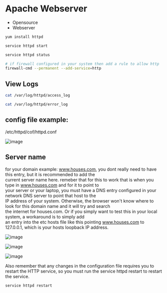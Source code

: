 # Apache Webserver

- Opensource
- Webserver


```sh
yum install httpd

service httpd start

service httpd status

# if firewall configured in your system then add a rule to allow http
firewall-cmd --permanent --add-service=http

```

## View Logs

```sh
cat /var/log/httpd/access_log

cat /var/log/httpd/error_log
```

## config file example:

/etc/httpd/cof/httpd.conf

![image](https://github.com/user-attachments/assets/20b07fdd-7714-4276-9a00-e367d89ad907)


## Server name
for your domain example: www.houses.com, you dont really need to have this entry, but it is recommended to add the  
current server name here. remeber that for this to work that is when you type in www.houses.com and for it to point to  
your server or your laptop, you must have a DNS entry configured in your network DNS server to point that host to the  
IP address of your system. Otherwise, the browser won't know where to look for this domain name and it will try and search  
the internet for houses.com. Or if you simply want to test this in your local system, a workaround is to simply add  
an entry into the etc hosts file like this pointing www.houses.com to 127.0.0.1, which is your hosts loopback IP address.  

![image](https://github.com/user-attachments/assets/37ec090a-f95e-4623-952f-aea51bc55c71)

![image](https://github.com/user-attachments/assets/b1a7a394-9949-42fe-b266-bdaf226e7e79)

![image](https://github.com/user-attachments/assets/94083922-e9cd-4408-8702-b087c6f164f6)

Also remember that any changes in the configuration file requires you to restart the HTTP service, so you must run the service
httpd restart to restart the service.

```sh
service httpd restart
```
